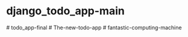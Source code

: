 # django_todo_app-main
 
#   t o d o _ a p p - f i n a l  
 #   T h e - n e w - t o d o - a p p  
 #   f a n t a s t i c - c o m p u t i n g - m a c h i n e  
 